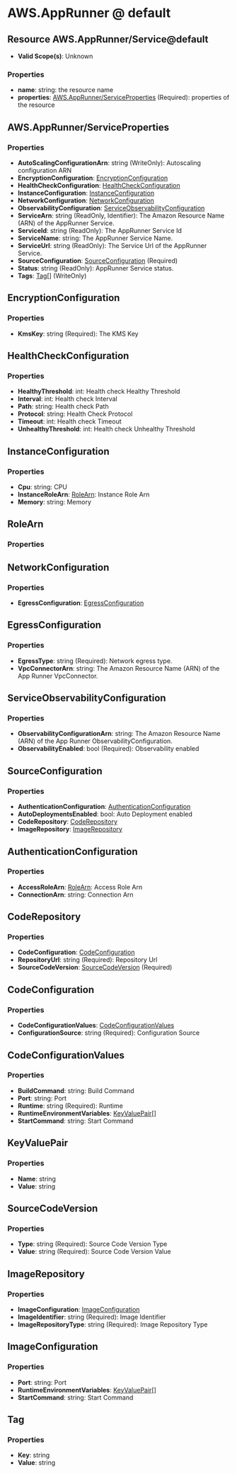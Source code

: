 # AWS.AppRunner @ default

## Resource AWS.AppRunner/Service@default
* **Valid Scope(s)**: Unknown
### Properties
* **name**: string: the resource name
* **properties**: [AWS.AppRunner/ServiceProperties](#awsapprunnerserviceproperties) (Required): properties of the resource

## AWS.AppRunner/ServiceProperties
### Properties
* **AutoScalingConfigurationArn**: string (WriteOnly): Autoscaling configuration ARN
* **EncryptionConfiguration**: [EncryptionConfiguration](#encryptionconfiguration)
* **HealthCheckConfiguration**: [HealthCheckConfiguration](#healthcheckconfiguration)
* **InstanceConfiguration**: [InstanceConfiguration](#instanceconfiguration)
* **NetworkConfiguration**: [NetworkConfiguration](#networkconfiguration)
* **ObservabilityConfiguration**: [ServiceObservabilityConfiguration](#serviceobservabilityconfiguration)
* **ServiceArn**: string (ReadOnly, Identifier): The Amazon Resource Name (ARN) of the AppRunner Service.
* **ServiceId**: string (ReadOnly): The AppRunner Service Id
* **ServiceName**: string: The AppRunner Service Name.
* **ServiceUrl**: string (ReadOnly): The Service Url of the AppRunner Service.
* **SourceConfiguration**: [SourceConfiguration](#sourceconfiguration) (Required)
* **Status**: string (ReadOnly): AppRunner Service status.
* **Tags**: [Tag](#tag)[] (WriteOnly)

## EncryptionConfiguration
### Properties
* **KmsKey**: string (Required): The KMS Key

## HealthCheckConfiguration
### Properties
* **HealthyThreshold**: int: Health check Healthy Threshold
* **Interval**: int: Health check Interval
* **Path**: string: Health check Path
* **Protocol**: string: Health Check Protocol
* **Timeout**: int: Health check Timeout
* **UnhealthyThreshold**: int: Health check Unhealthy Threshold

## InstanceConfiguration
### Properties
* **Cpu**: string: CPU
* **InstanceRoleArn**: [RoleArn](#rolearn): Instance Role Arn
* **Memory**: string: Memory

## RoleArn
### Properties

## NetworkConfiguration
### Properties
* **EgressConfiguration**: [EgressConfiguration](#egressconfiguration)

## EgressConfiguration
### Properties
* **EgressType**: string (Required): Network egress type.
* **VpcConnectorArn**: string: The Amazon Resource Name (ARN) of the App Runner VpcConnector.

## ServiceObservabilityConfiguration
### Properties
* **ObservabilityConfigurationArn**: string: The Amazon Resource Name (ARN) of the App Runner ObservabilityConfiguration.
* **ObservabilityEnabled**: bool (Required): Observability enabled

## SourceConfiguration
### Properties
* **AuthenticationConfiguration**: [AuthenticationConfiguration](#authenticationconfiguration)
* **AutoDeploymentsEnabled**: bool: Auto Deployment enabled
* **CodeRepository**: [CodeRepository](#coderepository)
* **ImageRepository**: [ImageRepository](#imagerepository)

## AuthenticationConfiguration
### Properties
* **AccessRoleArn**: [RoleArn](#rolearn): Access Role Arn
* **ConnectionArn**: string: Connection Arn

## CodeRepository
### Properties
* **CodeConfiguration**: [CodeConfiguration](#codeconfiguration)
* **RepositoryUrl**: string (Required): Repository Url
* **SourceCodeVersion**: [SourceCodeVersion](#sourcecodeversion) (Required)

## CodeConfiguration
### Properties
* **CodeConfigurationValues**: [CodeConfigurationValues](#codeconfigurationvalues)
* **ConfigurationSource**: string (Required): Configuration Source

## CodeConfigurationValues
### Properties
* **BuildCommand**: string: Build Command
* **Port**: string: Port
* **Runtime**: string (Required): Runtime
* **RuntimeEnvironmentVariables**: [KeyValuePair](#keyvaluepair)[]
* **StartCommand**: string: Start Command

## KeyValuePair
### Properties
* **Name**: string
* **Value**: string

## SourceCodeVersion
### Properties
* **Type**: string (Required): Source Code Version Type
* **Value**: string (Required): Source Code Version Value

## ImageRepository
### Properties
* **ImageConfiguration**: [ImageConfiguration](#imageconfiguration)
* **ImageIdentifier**: string (Required): Image Identifier
* **ImageRepositoryType**: string (Required): Image Repository Type

## ImageConfiguration
### Properties
* **Port**: string: Port
* **RuntimeEnvironmentVariables**: [KeyValuePair](#keyvaluepair)[]
* **StartCommand**: string: Start Command

## Tag
### Properties
* **Key**: string
* **Value**: string

